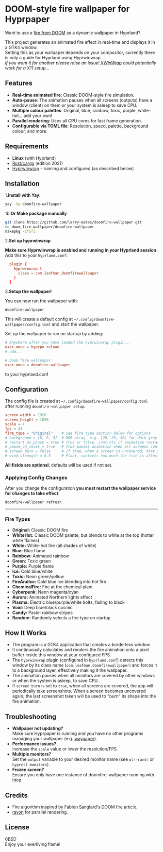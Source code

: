 # DOOM-style fire wallpaper for Hyprpaper

Want to use a [fire from DOOM](https://fabiensanglard.net/doom_fire_psx/) as a dynamic wallpaper in Hyprland?  

This project generates an animated fire effect in real-time and displays it in a GTK4 window.  
Setting this as your wallpaper depends on your compositor, currently there is only a guide for Hyprland using Hyprwinwrap  
*if you want it for another please raise an issue! [XWinWrap](https://github.com/mmhobi7/xwinwrap) could potentially work for a X11 setup...*

## Features

- **Real-time animated fire**: Classic DOOM-style fire simulation.
- **Auto-pause**: The animation pauses when all screens (outputs) have a window (client) on them or your system is asleep to save CPU.
- **Multiple colour palettes**: Original, blue, rainbow, toxic, purple, white-hot... add your own!
- **Parallel rendering**: Uses all CPU cores for fast frame generation.
- **Configurable via TOML file**: Resolution, speed, palette, background colour, and more.

## Requirements

- **Linux** (with Hyprland)
- [Rust/cargo](https://rust-lang.org/) (edition 2021)
- [Hyprwinwrap](https://aur.archlinux.org/packages/hyprland-plugin-hyprwinwrap) - running and configured (as described below)

## Installation

1.**Install with Yay:**

  ```sh
  yay -Sy doomfire-wallpaper
  ```

1b.**Or Make package manually**
  
  ```sh
  git clone https://github.com/larry-oates/doomfire-wallpaper.git
  cd doom_fire_wallpaper/doomfire-wallpaper
  makepkg -Cfsri
  ```

2.**Set up hyprwinwrap**

  **Make sure Hyprwinwrap is enabled and running in your Hyprland session.**
  Add this to your `hyprland.conf`:

```.conf
  plugin {
    hyprwinwrap {
      class = com.leafman.doomfirewallpaper
    }
  }
```

3.**Setup the wallpaper!**

 You can now run the wallpaper with:

```sh
doomfire-wallpaper
```

This will create a default config at `~/.config/doomfire-wallpaper/config.toml` and start the wallpaper.

Set up the wallpaper to run on startup by adding:

```.conf
# Anywhere after you have loaded the hyprwinwrap plugin...
exec-once = hyprpm reload 
# add...

# Doom fire wallpaper
exec-once = doomfire-wallpaper
```

to your hyprland.conf

## Configuration

The config file is created at `~/.config/doomfire-wallpaper/config.toml` after running `doomfire-wallpaper setup`.

```toml
screen_width = 1920
screen_height = 1080
scale = 4
fps = 24
fire_type = "Original"    # See fire type section below for options
# background = [0, 0, 0]  # RGB array, e.g. [20, 20, 20] for dark grey
# restart_on_pause = true # True or false, controls if animation restarts after pause.
# pause_on_cover = true   # True pauses animation when all screens contain a window; set to false to keep animating even when covered
# screen_burn = false     # If true, when a screen is uncovered, that screen will turn to fire
# wind_strength = 0.5     # Float, controls how much the fire is affected by wind. 0.0 for no wind.
```

**All fields are optional**; defaults will be used if not set.

### Applying Config Changes

After you change the configuration **you must restart the wallpaper service for changes to take effect**:

```sh
doomfire-wallpaper refresh
```

---

### Fire Types

- **Original:** Classic DOOM fire
- **WhiteHot:** Classic DOOM palette, but blends to white at the top (hotter white flames)
- **White:** White-hot fire (all shades of white)
- **Blue:** Blue flame
- **Rainbow:** Animated rainbow
- **Green:** Toxic green
- **Purple:** Purple flame
- **Ice:** Cold blue/white
- **Toxic:** Neon green/yellow
- **FireAndIce:** Cold blue ice blending into hot fire
- **ChemicalFire:** Fire at the chemical plant
- **Cyberpunk:** Neon magenta/cyan
- **Aurora:** Animated Northern lights effect
- **Plasma:** Electric blue/purple/white bolts, fading to black
- **Void:** Deep blue/black cosmic
- **Candy:** Pastel rainbow stripes
- **Random:** Randomly selects a fire type on startup

## How It Works

- The program is a GTK4 application that creates a borderless window.
- It continuously calculates and renders the fire animation onto a pixel buffer inside this window at your configured FPS.
- The `hyprwinwrap` plugin (configured in `hyprland.conf`) detects this window by its class name (`com.leafman.doomfirewallpaper`) and forces it to a background layer, effectively making it the wallpaper.
- The animation pauses when all monitors are covered by other windows or when the system is asleep, to save CPU.
- If `screen_burn` is set to `true`, when all screens are covered, the app will periodically take screenshots. When a screen becomes uncovered again, the last screenshot taken will be used to "burn" its shape into the fire animation.

## Troubleshooting

- **Wallpaper not updating?**  
  Make sure Hyprpaper is running and you have no other programs managing your wallpaper (e.g. [waypaper](https://github.com/anufrievroman/waypaper)).
- **Performance issues?**  
  Increase the `scale` value or lower the resolution/FPS.
- **Multiple monitors?**  
  Set the `output` variable to your desired monitor name (see `wlr-randr` or `hyprctl monitors`).
- **Frozen screen?**  
  Ensure you only have one instance of doomfire-wallpaper running with htop

## Credits

- Fire algorithm inspired by [Fabien Sanglard's DOOM fire article](https://fabiensanglard.net/doom_fire_psx/).
- [rayon](https://crates.io/crates/rayon) for parallel rendering.

## License

0BSD  
Enjoy your everliving flame!

